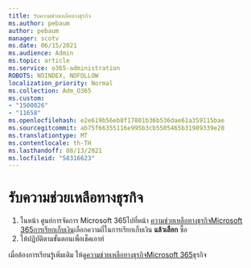 ```yaml
---
title: รับความช่วยเหลือทางธุรกิจ
ms.author: pebaum
author: pebaum
manager: scotv
ms.date: 06/15/2021
ms.audience: Admin
ms.topic: article
ms.service: o365-administration
ROBOTS: NOINDEX, NOFOLLOW
localization_priority: Normal
ms.collection: Adm_O365
ms.custom:
- "1500026"
- "11658"
ms.openlocfilehash: e2e619b56eb8f17801b36b536dae61a359115bae
ms.sourcegitcommit: ab75f66355116e995b3cb5505465b31989339e28
ms.translationtype: MT
ms.contentlocale: th-TH
ms.lasthandoff: 08/13/2021
ms.locfileid: "58316623"
---
```

# <a name="get-business-assist"></a>รับความช่วยเหลือทางธุรกิจ

1. ในหน้า ศูนย์การจัดการ Microsoft 365ไปที่หน้า [ความช่วยเหลือทางธุรกิจMicrosoft 365การเรียกเก็บเงิน](https://go.microsoft.com/fwlink/p/?linkid=2158423)เลือกความถี่ในการเรียกเก็บเงิน **แล้วเลือก** ซื้อ
2. ให้ปฏิบัติตามขั้นตอนเพื่อเช็คเอาท์

เมื่อต้องการเรียนรู้เพิ่มเติม ให้ดู[ความช่วยเหลือทางธุรกิจMicrosoft 365](https://docs.microsoft.com/microsoft-365/admin/misc/business-assist)ธุรกิจ